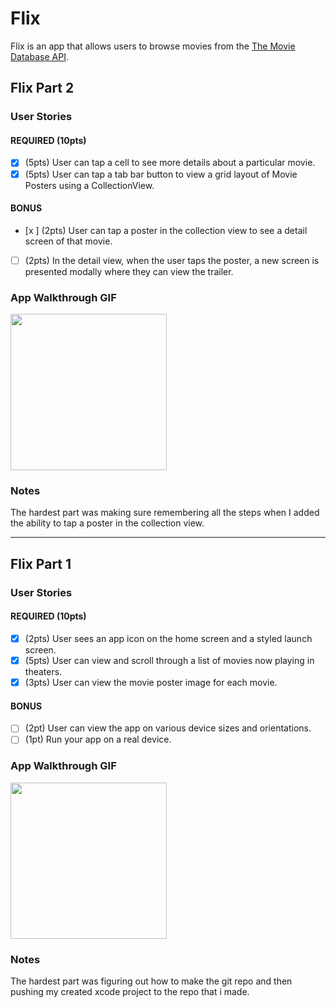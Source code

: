 # Flix

Flix is an app that allows users to browse movies from the [The Movie Database API](http://docs.themoviedb.apiary.io/#).

## Flix Part 2

### User Stories

#### REQUIRED (10pts)
- [x] (5pts) User can tap a cell to see more details about a particular movie.
- [x] (5pts) User can tap a tab bar button to view a grid layout of Movie Posters using a CollectionView.

#### BONUS
- [x ] (2pts) User can tap a poster in the collection view to see a detail screen of that movie.
- [ ] (2pts) In the detail view, when the user taps the poster, a new screen is presented modally where they can view the trailer.

### App Walkthrough GIF

<img src="https://media.giphy.com/media/NVg4BLT42HN2pmAKJK/giphy-downsized-large.gif?cid=790b76117dc1c2cad3f9b75dde02d799ee7f788fb1991502&rid=giphy-downsized-large.gif&ct=g" width=250><br>

### Notes
The hardest part was making sure remembering all the steps when I added the ability to tap a poster in the collection view.

---

## Flix Part 1

### User Stories

#### REQUIRED (10pts)
- [x] (2pts) User sees an app icon on the home screen and a styled launch screen.
- [x] (5pts) User can view and scroll through a list of movies now playing in theaters.
- [x] (3pts) User can view the movie poster image for each movie.

#### BONUS
- [ ] (2pt) User can view the app on various device sizes and orientations.
- [ ] (1pt) Run your app on a real device.

### App Walkthrough GIF
<img src="https://media.giphy.com/media/6IRWEogZ4WWvjs2a7v/giphy.gif?cid=790b76114e6d45093239ecc7f4bfacc2e895d28c852a3201&rid=giphy.gif&ct=g" width=250><br>

### Notes
The hardest part was figuring out how to make the git repo and then pushing my created xcode project to the repo that i made.
